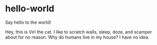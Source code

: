 # hello-world
Say hello to the world!

Hey, this is Virl the cat. I like to scratch walls, sleep, doze, and scamper about for no reason. Why do humans live in my house? I have no idea. 
